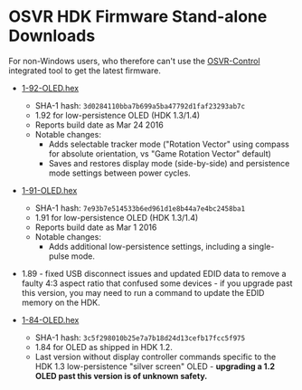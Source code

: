 # OSVR HDK Firmware Stand-alone Downloads

For non-Windows users, who therefore can't use the [OSVR-Control](OSVRControl.md) integrated tool to get the latest firmware.

- [1-92-OLED.hex](http://resource.osvr.com/public_download/FirmwareUpgrade/hdk-hex/1-92-OLED.hex)
	- SHA-1 hash: `3d0284110bba7b699a5ba47792d1faf23293ab7c`
	- 1.92 for low-persistence OLED (HDK 1.3/1.4)
	- Reports build date as Mar 24 2016
	- Notable changes:
		- Adds selectable tracker mode ("Rotation Vector" using compass for absolute orientation, vs "Game Rotation Vector" default)
		- Saves and restores display mode (side-by-side) and persistence mode settings between power cycles.

- [1-91-OLED.hex](http://resource.osvr.com/public_download/FirmwareUpgrade/hdk-hex/1-91-OLED.hex)
	- SHA-1 hash: `7e93b7e514533b6ed961d1e8b44a7e4bc2458ba1`
	- 1.91 for low-persistence OLED (HDK 1.3/1.4)
	- Reports build date as Mar 1 2016
	- Notable changes:
		- Adds additional low-persistence settings, including a single-pulse mode.

- 1.89 - fixed USB disconnect issues and updated EDID data to remove a faulty 4:3 aspect ratio that confused some devices - if you upgrade past this version, you may need to run a command to update the EDID memory on the HDK.

- [1-84-OLED.hex](http://resource.osvr.com/public_download/FirmwareUpgrade/hdk-hex/1-84-OLED.hex)
	- SHA-1 hash: `3c5f298010b25e7a7b18d24d13cefb17fcc5f975`
	- 1.84 for OLED as shipped in HDK 1.2.
	- Last version without display controller commands specific to the HDK 1.3 low-persistence "silver screen" OLED - **upgrading a 1.2 OLED past this version is of unknown safety.**
